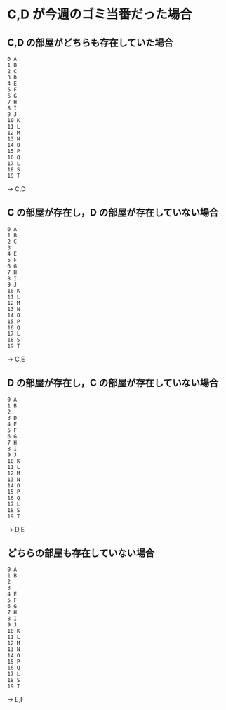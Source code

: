 # C,D が今週のゴミ当番だった場合

## C,D の部屋がどちらも存在していた場合

```
0 A
1 B
2 C
3 D
4 E
5 F
6 G
7 H
8 I
9 J
10 K
11 L
12 M
13 N
14 O
15 P
16 Q
17 L
18 S
19 T
```

-> C,D

## C の部屋が存在し，D の部屋が存在していない場合

```
0 A
1 B
2 C
3
4 E
5 F
6 G
7 H
8 I
9 J
10 K
11 L
12 M
13 N
14 O
15 P
16 Q
17 L
18 S
19 T
```

-> C,E

## D の部屋が存在し，C の部屋が存在していない場合

```
0 A
1 B
2
3 D
4 E
5 F
6 G
7 H
8 I
9 J
10 K
11 L
12 M
13 N
14 O
15 P
16 Q
17 L
18 S
19 T
```

-> D,E

## どちらの部屋も存在していない場合

```
0 A
1 B
2
3
4 E
5 F
6 G
7 H
8 I
9 J
10 K
11 L
12 M
13 N
14 O
15 P
16 Q
17 L
18 S
19 T
```

-> E,F
